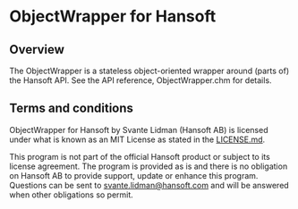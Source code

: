 ObjectWrapper for Hansoft
=========================

Overview
--------
The ObjectWrapper is a stateless object-oriented wrapper around (parts of) the Hansoft API. See the API reference, ObjectWrapper.chm for details.

Terms and conditions
--------------------
ObjectWrapper for Hansoft by Svante Lidman (Hansoft AB) is licensed under what is known as an MIT License as stated in the [LICENSE.md](LICENSE.md).

This program is not part of the official Hansoft product or subject to its license agreement.
The program is provided as is and there is no obligation on Hansoft AB to provide support, update or enhance this program.
Questions can be sent to svante.lidman@hansoft.com and will be answered when other obligations so permit.
